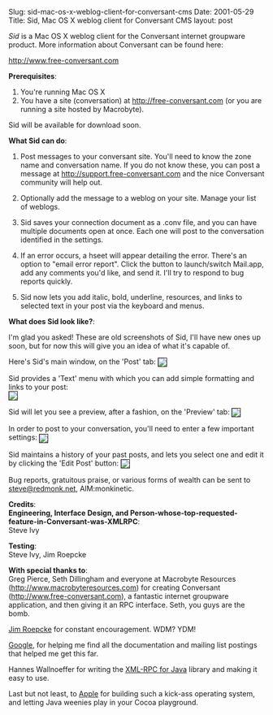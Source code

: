 Slug: sid-mac-os-x-weblog-client-for-conversant-cms
Date: 2001-05-29
Title: Sid, Mac OS X weblog client for Conversant CMS
layout: post

<i>Sid</i> is a Mac OS X weblog client for the Conversant internet groupware product. More information about Conversant can be found here:<p>

http://www.free-conversant.com<p><b>Prerequisites</b>:<br />
1) You&#39;re running Mac OS X<br />
2) You have a site (conversation) at http://free-conversant.com (or you are running a site hosted by Macrobyte).

Sid will be available for download soon.

<b>What Sid can do</b>:<br />
1) Post messages to your conversant site. You&#39;ll need to know the zone name and conversation name. If you do not know these, you can post a message at http://support.free-conversant.com and the nice Conversant community will help out.<p>

2) Optionally add the message to a weblog on your site. Manage your list of weblogs.<p>

3) Sid saves your connection document as a .conv file, and you can have multiple documents open at once. Each one will post to the conversation identified in the settings.<p>

4) If an error occurs, a hseet will appear detailing the error. There&#39;s an option to &quot;email error report&quot;. Click the button to launch/switch Mail.app, add any comments you&#39;d like, and send it. I&#39;ll try to respond to bug reports quickly.<p>

5) Sid now lets you add italic, bold, underline, resources, and links to selected text in your post via the keyboard and menus.<p>

<b>What does Sid look like?</b>:<br />

I&#39;m glad you asked! These are old screenshots of Sid, I&#39;ll have new ones up soon, but for now this will give you an idea of what it&#39;s capable of.

Here&#39;s Sid&#39;s main window, on the &#39;Post&#39; tab:
<img align="center" border="1" src="http://media.redmonk.net/images/sid/postTab.jpg" />

Sid provides a &#39;Text&#39; menu with which you can add simple formatting and links to your post:<br />
<img align="center" border="1" src="http://media.redmonk.net/images/sid/addLink.jpg" />

Sid will let you see a preview, after a fashion, on the &#39;Preview&#39; tab:
<img align="center" border="1" src="http://media.redmonk.net/images/sid/previewTab.jpg" />

In order to post to your conversation, you&#39;ll need to enter a few important settings:
<img align="center" border="1" src="http://media.redmonk.net/images/sid/settingsTab.jpg" />

Sid maintains a history of your past posts, and lets you select one and edit it by clicking the &#39;Edit Post&#39; button:
<img align="center" border="1" src="http://media.redmonk.net/images/sid/historyDrawer.jpg" />

Bug reports, gratuitous praise, or various forms of wealth can be sent to steve@redmonk.net, AIM:monkinetic.

<b>Credits</b>:<br />
<b>Engineering, Interface Design, and Person-whose-top-requested-feature-in-Conversant-was-XMLRPC</b>:<br />
Steve Ivy

<b>Testing</b>:<br />Steve Ivy, Jim Roepcke

<b>With special thanks to</b>:<br />
Greg Pierce, Seth Dillingham and everyone at Macrobyte Resources (http://www.macrobyteresources.com) for creating Conversant (http://www.free-conversant.com), a fantastic internet groupware application, and then giving it an RPC interface. Seth, you guys are the bomb.

<a href="http://jim.roepcke.com">Jim Roepcke</a> for constant encouragement. WDM? YDM!

<a href="http://www.google.com">Google</a>, for helping me find all the documentation and mailing list postings that helped me get this far.

Hannes Wallnoeffer for writing the <a href="http://xmlrpc.helma.org/">XML-RPC for Java</a> library and making it easy to use.

Last but not least, to <a href="http://www.apple.com">Apple</a> for building such a kick-ass operating system, and letting Java weenies play in your Cocoa playground.</p></p></p></p></p></p></p>
